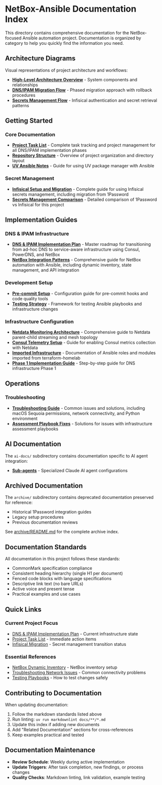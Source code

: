 # NetBox-Ansible Documentation Index

This directory contains comprehensive documentation for the NetBox-focused Ansible automation project. Documentation is organized by category to help you quickly find the information you need.

## Architecture Diagrams

Visual representations of project architecture and workflows:

- [**High-Level Architecture Overview**](diagrams/architecture-overview.md) - System components and relationships
- [**DNS/IPAM Migration Flow**](diagrams/dns-ipam-migration-flow.md) - Phased migration approach with rollback procedures
- [**Secrets Management Flow**](diagrams/secrets-management-flow.md) - Infisical authentication and secret retrieval patterns

## Getting Started

### Core Documentation

- [**Project Task List**](project-task-list.md) - Complete task tracking and project management for all DNS/IPAM implementation phases
- [**Repository Structure**](repository-structure.md) - Overview of project organization and directory layout
- [**UV Ansible Notes**](uv-ansible-notes.md) - Guide for using UV package manager with Ansible

### Secret Management

- [**Infisical Setup and Migration**](infisical-setup-and-migration.md) - Complete guide for using Infisical secrets management, including migration from 1Password
- [**Secrets Management Comparison**](secrets-management-comparison.md) - Detailed comparison of 1Password vs Infisical for this project

## Implementation Guides

### DNS & IPAM Infrastructure

- [**DNS & IPAM Implementation Plan**](dns-ipam-implementation-plan.md) - Master roadmap for transitioning from ad-hoc DNS to service-aware infrastructure using Consul, PowerDNS, and NetBox
- [**NetBox Integration Patterns**](netbox.md) - Comprehensive guide for NetBox automation with Ansible, including dynamic inventory, state management, and API integration

### Development Setup

- [**Pre-commit Setup**](pre-commit-setup.md) - Configuration guide for pre-commit hooks and code quality tools
- [**Testing Strategy**](testing-strategy.md) - Framework for testing Ansible playbooks and infrastructure changes

### Infrastructure Configuration

- [**Netdata Monitoring Architecture**](infrastructure/netdata-architecture.md) - Comprehensive guide to Netdata parent-child streaming and mesh topology
- [**Consul Telemetry Setup**](consul-telemetry-setup.md) - Guide for enabling Consul metrics collection with Netdata
- [**Imported Infrastructure**](imported-infrastructure.md) - Documentation of Ansible roles and modules imported from terraform-homelab
- [**Phase 1 Implementation Guide**](phase1-implementation-guide.md) - Step-by-step guide for DNS infrastructure Phase 1

## Operations

### Troubleshooting

- [**Troubleshooting Guide**](troubleshooting.md) - Common issues and solutions, including macOS Sequoia permissions, network connectivity, and Python environment
- [**Assessment Playbook Fixes**](assessment-playbook-fixes.md) - Solutions for issues with infrastructure assessment playbooks

## AI Documentation

The `ai-docs/` subdirectory contains documentation specific to AI agent integration:

- [**Sub-agents**](ai-docs/sub-agents.md) - Specialized Claude AI agent configurations

## Archived Documentation

The `archive/` subdirectory contains deprecated documentation preserved for reference:

- Historical 1Password integration guides
- Legacy setup procedures
- Previous documentation reviews

See [archive/README.md](archive/README.md) for the complete archive index.

## Documentation Standards

All documentation in this project follows these standards:

- CommonMark specification compliance
- Consistent heading hierarchy (single H1 per document)
- Fenced code blocks with language specifications
- Descriptive link text (no bare URLs)
- Active voice and present tense
- Practical examples and use cases

## Quick Links

### Current Project Focus

- [DNS & IPAM Implementation Plan](dns-ipam-implementation-plan.md#current-state) - Current infrastructure state
- [Project Task List](project-task-list.md#high-priority---immediate-action-required) - Immediate action items
- [Infisical Migration](infisical-setup-and-migration.md#current-state) - Secret management transition status

### Essential References

- [NetBox Dynamic Inventory](netbox.md#dynamic-inventory-configuration) - NetBox inventory setup
- [Troubleshooting Network Issues](troubleshooting.md#network-connectivity) - Common connectivity problems
- [Testing Playbooks](testing-strategy.md) - How to test changes safely

## Contributing to Documentation

When updating documentation:

1. Follow the markdown standards listed above
2. Run linting: `uv run markdownlint docs/**/*.md`
3. Update this index if adding new documents
4. Add "Related Documentation" sections for cross-references
5. Keep examples practical and tested

## Documentation Maintenance

- **Review Schedule**: Weekly during active implementation
- **Update Triggers**: After task completion, new findings, or process changes
- **Quality Checks**: Markdown linting, link validation, example testing